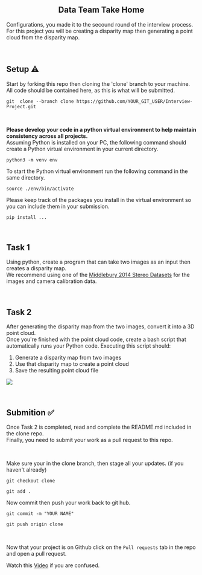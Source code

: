 <p align="center">
  <h2 align="center">Data Team Take Home</h2>
</p>
<p>
Configurations, you made it to the secound round of the interview process. For this project you will be creating a disparity map then generating a point cloud from the disparity map.
<br>
<br>
<br>
</p>

## Setup ⚠️

Start by forking this repo then cloning the 'clone' branch to your machine. All code should be contained here, as this is what will be submitted.

```
git  clone --branch clone https://github.com/YOUR_GIT_USER/Interview-Project.git
```

<br>

<p>
<strong>Please develop your code in a python virtual environment to help maintain consistency across all projects.</strong> <br>
Assuming Python is installed on your PC, the following command should create a Python virtual environment in your current directory.
</p>

```
python3 -m venv env
```

To start the Python virtual environment run the following command in the same directory.

```
source ./env/bin/activate
```

Please keep track of the packages you install in the virtual environment so you can include them in your submission.

```
pip install ...
```

<br>

## Task 1

Using python, create a program that can take two images as an input then creates a disparity map. <br>
We recommend using one of the [Middlebury 2014 Stereo Datasets](https://vision.middlebury.edu/stereo/data/scenes2014/) for the images and camera calibration data.

<br>

## Task 2 

After generating the disparity map from the two images, convert it into a 3D point cloud. <br>
Once you're finished with the point cloud code, create a bash script that automatically runs your Python code. Executing this script should:
  1. Generate a disparity map from two images
  2. Use that disparity map to create a point cloud
  3. Save the resulting point cloud file

<a href="https://asciinema.org/a/Bsi8wNmPKFnsUkxOD90YPHVdv" target="_blank"><img src="https://asciinema.org/a/Bsi8wNmPKFnsUkxOD90YPHVdv.svg" /></a>

<br>

## Submition ✅

Once Task 2 is completed, read and complete the README.md included in the clone repo. <br>
Finally, you need to submit your work as a pull request to this repo.

<br>

Make sure your in the clone branch, then stage all your updates. (if you haven't already)
```
git checkout clone
```
```
git add .
```
Now commit then push your work back to git hub.
```
git commit -m "YOUR NAME"
```
```
git push origin clone
```

<br>

Now that your project is on Github click on the `Pull requests` tab in the repo and open a pull request.

Watch this [Video](https://www.youtube.com/watch?v=jRLGobWwA3Y) if you are confused.
